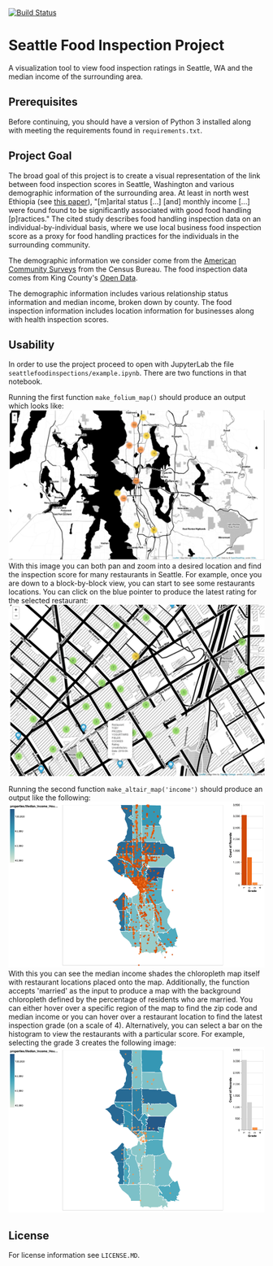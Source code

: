 [![Build Status](https://travis-ci.com/hyspacex/Seattle-Food-Inspections.svg?branch=master)](https://travis-ci.com/hyspacex/Seattle-Food-Inspections)

# Seattle Food Inspection Project

A visualization tool to view food inspection ratings in Seattle, WA and the median income of the surrounding area.

## Prerequisites
Before continuing, you should have a version of Python 3 installed along with meeting the requirements found in `requirements.txt`.

## Project Goal

The broad goal of this project is to create a visual representation of the link between food inspection scores in Seattle, Washington and various demographic information of the surrounding area. At least in north west Ethiopia (see [this paper](https://www.ncbi.nlm.nih.gov/pmc/articles/PMC4057591/)), "[m]arital status [...] [and] monthly income [...] were found found to be significantly associated with good food handling [p]ractices." The cited study describes food handling inspection data on an individual-by-individual basis, where we use local business food inspection score as a proxy for food handling practices for the individuals in the surrounding community.

The demographic information we consider come from the [American Community Surveys](https://www.census.gov/programs-surveys/acs) from the Census Bureau. The food inspection data comes from King County's [Open Data](https://data.kingcounty.gov/).

The demographic information includes various relationship status information and median income, broken down by county. The food inspection information includes location information for businesses along with health inspection scores.

## Usability

In order to use the project proceed to open with JupyterLab the file `seattlefoodinspections/example.ipynb`. There are two functions in that notebook.

Running the first function `make_folium_map()` should produce an output which looks like:
![Folium Example Image](docs/example_images/folium_example.jpg)
With this image you can both pan and zoom into a desired location and find the inspection score for many restaurants in Seattle. For example, once you are down to a block-by-block view, you can start to see some restaurants locations. You can click on the blue pointer to produce the latest rating for the selected restaurant:
![Folium Example Restaurant](docs/example_images/folium_zoom_example.jpg)

Running the second function `make_altair_map('income')` should produce an output like the following:
![Altair Example](docs/example_images/altair_example.png)
With this you can see the median income shades the chloropleth map itself with restaurant locations placed onto the map. Additionally, the function accepts 'married' as the input to produce a map with the background chloropleth defined by the percentage of residents who are married.
You can either hover over a specific region of the map to find the zip code and median income or you can hover over a restaurant location to find the latest inspection grade (on a scale of 4). Alternatively, you can select a bar on the histogram to view the restaurants with a particular score. For example, selecting the grade 3 creates the following image:![Altair Restriction](docs/example_images/altair_example_restriction.png)

## License
For license information see `LICENSE.MD`.
